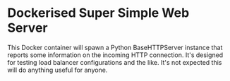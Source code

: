 Dockerised Super Simple Web Server
==================================

This Docker container will spawn a Python BaseHTTPServer instance that reports
some information on the incoming HTTP connection. It's designed for testing
load balancer configurations and the like. It's not expected this will do
anything useful for anyone.
